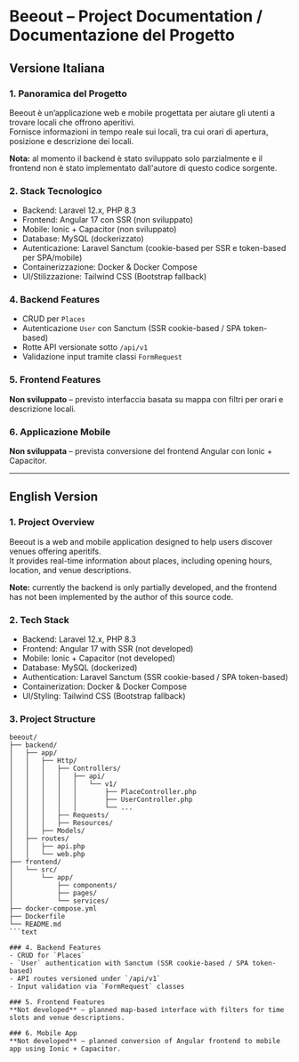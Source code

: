 # Beeout – Project Documentation / Documentazione del Progetto

## Versione Italiana

### 1. Panoramica del Progetto
Beeout è un’applicazione web e mobile progettata per aiutare gli utenti a trovare locali che offrono aperitivi.  
Fornisce informazioni in tempo reale sui locali, tra cui orari di apertura, posizione e descrizione dei locali.

**Nota:** al momento il backend è stato sviluppato solo parzialmente e il frontend non è stato implementato dall'autore di questo codice sorgente.

### 2. Stack Tecnologico
- Backend: Laravel 12.x, PHP 8.3
- Frontend: Angular 17 con SSR (non sviluppato)
- Mobile: Ionic + Capacitor (non sviluppato)
- Database: MySQL (dockerizzato)
- Autenticazione: Laravel Sanctum (cookie-based per SSR e token-based per SPA/mobile)
- Containerizzazione: Docker & Docker Compose
- UI/Stilizzazione: Tailwind CSS (Bootstrap fallback)

### 4. Backend Features
- CRUD per `Places`
- Autenticazione `User` con Sanctum (SSR cookie-based / SPA token-based)
- Rotte API versionate sotto `/api/v1`
- Validazione input tramite classi `FormRequest`

### 5. Frontend Features
**Non sviluppato** – previsto interfaccia basata su mappa con filtri per orari e descrizione locali.

### 6. Applicazione Mobile
**Non sviluppata** – prevista conversione del frontend Angular con Ionic + Capacitor.

---

## English Version

### 1. Project Overview
Beeout is a web and mobile application designed to help users discover venues offering aperitifs.  
It provides real-time information about places, including opening hours, location, and venue descriptions.

**Note:** currently the backend is only partially developed, and the frontend has not been implemented by the author of this source code.

### 2. Tech Stack
- Backend: Laravel 12.x, PHP 8.3
- Frontend: Angular 17 with SSR (not developed)
- Mobile: Ionic + Capacitor (not developed)
- Database: MySQL (dockerized)
- Authentication: Laravel Sanctum (SSR cookie-based / SPA token-based)
- Containerization: Docker & Docker Compose
- UI/Styling: Tailwind CSS (Bootstrap fallback)

### 3. Project Structure

```text
beeout/
├── backend/
│   ├── app/
│   │   ├── Http/
│   │   │   ├── Controllers/
│   │   │   │   ├── api/
│   │   │   │   │   └── v1/
│   │   │   │   │       ├── PlaceController.php
│   │   │   │   │       ├── UserController.php
│   │   │   │   │       └── ...
│   │   │   ├── Requests/
│   │   │   ├── Resources/
│   │   ├── Models/
│   ├── routes/
│   │   ├── api.php
│   │   └── web.php
├── frontend/
│   └── src/
│       └── app/
│           ├── components/
│           ├── pages/
│           └── services/
├── docker-compose.yml
├── Dockerfile
└── README.md
```text

### 4. Backend Features
- CRUD for `Places`
- `User` authentication with Sanctum (SSR cookie-based / SPA token-based)
- API routes versioned under `/api/v1`
- Input validation via `FormRequest` classes

### 5. Frontend Features
**Not developed** – planned map-based interface with filters for time slots and venue descriptions.

### 6. Mobile App
**Not developed** – planned conversion of Angular frontend to mobile app using Ionic + Capacitor.